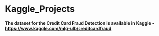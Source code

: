 # Kaggle_Projects

#### The dataset for the Credit Card Fraud Detection is available in Kaggle - https://www.kaggle.com/mlg-ulb/creditcardfraud
